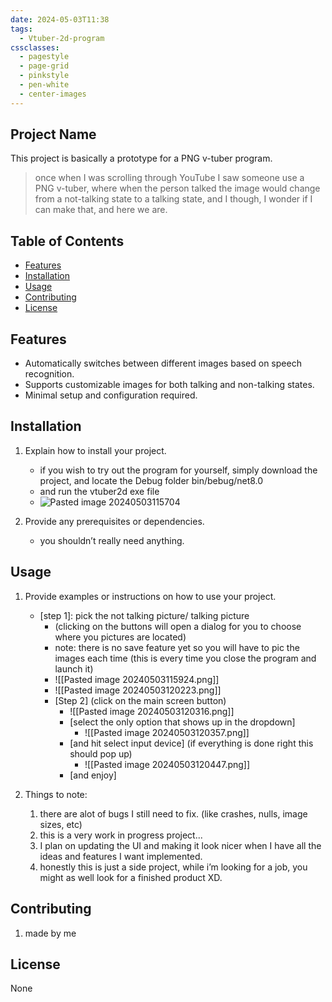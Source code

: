 ```yaml
---
date: 2024-05-03T11:38
tags:
  - Vtuber-2d-program
cssclasses:
  - pagestyle
  - page-grid
  - pinkstyle
  - pen-white
  - center-images
---
```


## Project Name

This project is basically a prototype for a PNG v-tuber program. 

> once when I was scrolling through YouTube I saw someone use a PNG v-tuber, where when the person talked the image would change from a not-talking state to a talking state, and I though, I wonder if I can make that, and here we are.

## Table of Contents
- [Features](#features)
- [Installation](#installation)
- [Usage](#usage)
- [Contributing](#contributing)
- [License](#license)

## Features

- Automatically switches between different images based on speech recognition. 
- Supports customizable images for both talking and non-talking states.
 - Minimal setup and configuration required.

## Installation

1. Explain how to install your project.
	- if you wish to try out the program for yourself, simply download the project, and locate the Debug folder bin/bebug/net8.0
	- and run the vtuber2d exe file
	- ![Pasted image 20240503115704](https://github.com/HasanIhsan/2d_Vtuber/assets/49534968/7d9d4d40-41a3-4ab7-bf51-7843030e3762)

	
1. Provide any prerequisites or dependencies.
	- you shouldn’t really need anything.


## Usage

1. Provide examples or instructions on how to use your project.
	- \[step 1]: pick the not talking picture/ talking picture 
	  - (clicking on the buttons will open a dialog for you to choose where you pictures are located)
	  - note: there is no save feature yet so you will have to pic the images each time (this is every time you close the program and launch it)
	  - ![[Pasted image 20240503115924.png]]
	  - ![[Pasted image 20240503120223.png]]
	  - \[Step 2] (click on the main screen button)
		- ![[Pasted image 20240503120316.png]]
		- \[select the only option that shows up in the dropdown]
			- ![[Pasted image 20240503120357.png]]
		- \[and hit select input device]  (if everything is done right this should pop up)
			- ![[Pasted image 20240503120447.png]]
		- \[and enjoy]

2. Things to note:
	1. there are alot of bugs I still need to fix. (like crashes, nulls, image sizes, etc)
	2. this is a very work in progress project...
	3. I plan on updating the UI and making it look nicer when I have all the ideas and features I want implemented.
	4. honestly this is just a side project, while i’m looking for a job, you might as well look for a finished product XD.

## Contributing

 1. made by me

## License

None 
